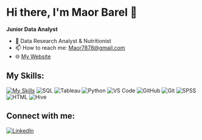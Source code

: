# Hi there, I'm Maor Barel 👋

**Junior Data Analyst**

- 🌱 Data Research Analyst & Nutritionist
- 📫 How to reach me: [Maor7878@gmail.com](mailto:Maor7878@gmail.com)
- 🌐 [My Website](https://maor0602.github.io/MyPortfolio/)

## My Skills:
[![My Skills](https://skillicons.dev/icons?i=#8942,html,css,wasm)](https://skillicons.dev)
![SQL](https://img.shields.io/badge/-SQL-4479A1?style=flat-square&logo=Microsoft-SQL-Server&logoColor=white)
![Tableau](https://img.shields.io/badge/-Tableau-E97627?style=flat-square&logo=Tableau&logoColor=white)
![Python](https://img.shields.io/badge/-Python-3776AB?style=flat-square&logo=python&logoColor=white)
![VS Code](https://img.shields.io/badge/-VSCode-007ACC?style=flat-square&logo=visual-studio-code&logoColor=white)
![GitHub](https://img.shields.io/badge/-GitHub-181717?style=flat-square&logo=github&logoColor=white)
![Git](https://img.shields.io/badge/-Git-F05032?style=flat-square&logo=git&logoColor=white)
![SPSS](https://img.shields.io/badge/-SPSS-0033A0?style=flat-square&logo=IBM&logoColor=white)
![HTML](https://img.shields.io/badge/-HTML5-E34F26?style=flat-square&logo=HTML5&logoColor=white)
![Hive](https://img.shields.io/badge/-Hive-FDEE21?style=flat-square&logo=Apache-Hive&logoColor=black)


## Connect with me:
[![LinkedIn](https://img.shields.io/badge/-LinkedIn-0077B5?style=flat-square&logo=linkedin&logoColor=white)](https://www.linkedin.com/in/maor-barel-a823a3288/)

